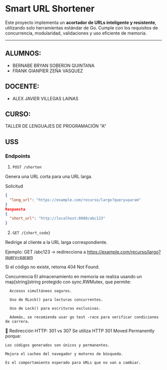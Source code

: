 # Smart URL Shortener

Este proyecto implementa un **acortador de URLs inteligente y resistente**, utilizando solo herramientas estándar de Go. Cumple con los requisitos de concurrencia, modularidad, validaciones y uso eficiente de memoria.

---

## ALUMNOS:
- BERNABE BRYAN SOBERON QUINTANA
- FRANK GIANPIER ZEÑA VASQUEZ
## DOCENTE:
- ALEX JAVIER VILLEGAS LAINAS
## CURSO: 
TALLER DE LENGUAJES DE PROGRAMACIÓN "A"
## USS

### Endpoints

1. `POST /shorten`

Genera una URL corta para una URL larga.

Solicitud

```json
{
  "long_url": "https://example.com/recurso/largo?query=param"
}
Respuesta
{
  "short_url": "http://localhost:8080/abc123"
}
```

2. `GET /{short_code}`

Redirige al cliente a la URL larga correspondiente.

Ejemplo: GET /abc123 → redirecciona a https://example.com/recurso/largo?query=param

Si el código no existe, retorna 404 Not Found.

Concurrencia
      El almacenamiento en memoria se realiza usando un map[string]string protegido con sync.RWMutex, que permite:

      Accesos simultáneos seguros.

      Uso de RLock() para lecturas concurrentes.

      Uso de Lock() para escrituras exclusivas.

      Además, se recomienda usar go test -race para verificar condiciones de carrera.



🔁 Redirección HTTP: 301 vs 307
  Se utiliza HTTP 301 Moved Permanently porque:

    Los códigos generados son únicos y permanentes.

    Mejora el cacheo del navegador y motores de búsqueda.

    Es el comportamiento esperado para URLs que no van a cambiar.
